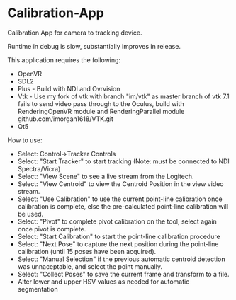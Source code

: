 # Calibration-App
Calibration App for camera to tracking device. 

Runtime in debug is slow, substantially improves in release.

This application requires the following:
- OpenVR
- SDL2
- Plus - Build with NDI and Ovrvision
- Vtk - Use my fork of vtk with branch "im/vtk" as master branch of vtk 7.1 fails to send video pass through to the Oculus, build with RenderingOpenVR module and RenderingParallel module github.com/imorgan1618/VTK.git
- Qt5

How to use:
- Select: Control->Tracker Controls
- Select: "Start Tracker" to start tracking (Note: must be connected to NDI Spectra/Vicra)
- Select: "View Scene" to see a live stream from the Logitech.
- Select: "View Centroid" to view the Centroid Position in the view video stream.
- Select: "Use Calibration" to use the current point-line calibration once calibration is complete, else the pre-calculated point-line calibration will be used.
 - Select: "Pivot" to complete pivot calibration on the tool, select again once pivot is complete.
 - Select: "Start Calibration" to start the point-line calibration procedure
 - Select: "Next Pose" to capture the next position during the point-line calibration (until 15 poses have been acquired).
 - Select: "Manual Selection" if the previous automatic centroid detection was unnaceptable, and select the point manually.
 - Select: "Collect Poses" to save the current frame and transform to a file.
 - Alter lower and upper HSV values as needed for automatic segmentation
